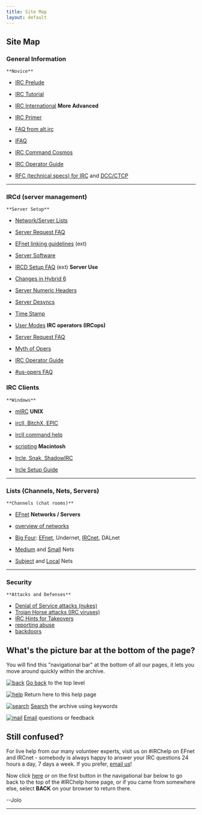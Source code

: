 ```yaml
---
title: Site Map
layout: default
---
```


## Site Map

### General Information

    **Novice**

  * [IRC Prelude](/irchelp/new2irc.html)
  * [IRC Tutorial](/irchelp/irctutorial.html)
  * [IRC International](/irchelp/misc/foreign.html)     **More Advanced**

  * [IRC Primer](/irchelp/ircprimer.html)
  * [FAQ from alt.irc](/irchelp/faq.html)
  * [IFAQ](/irchelp/ifaq.html)
  * [IRC Command Cosmos](/irchelp/misc/ccosmos.html)
  * [IRC Operator Guide](/irchelp/ircd/ircopguide.html)
  * [RFC (technical specs) for IRC](/irchelp/rfc/) and [DCC/CTCP](/irchelp/rfc/ctcpspec.html)

* * *

### IRCd (server management)

    **Server Setup**

  * [Network/Server Lists](/irchelp/networks/)
  * [Server Request FAQ](/irchelp/ircd/server-request.html)
  * [EFnet linking guidelines](ftp://ftp.blackened.com/pub/irc/new-server-guidelines) (ext)
  * [Server Software](/irchelp/ircd/)
  * [IRCD Setup FAQ](http://www.alleged.com/faq/) (ext)      **Server Use**

  * [Changes in Hybrid 6](hybrid6.html)
  * [Server Numeric Headers](/irchelp/ircd/numerics.html)
  * [Server Desyncs](/irchelp/ircd/desync.html)
  * [Time Stamp](/irchelp/ircd/ircserv.html)
  * [User Modes](/irchelp/misc/umodes.html)     **IRC operators (IRCops)**

  * [Server Request FAQ](/irchelp/ircd/server-request.html)
  * [Myth of Opers](/irchelp/ircd/opermyth.html)
  * [IRC Operator Guide](/irchelp/ircd/ircopguide.html)
  * [#us-opers FAQ](/irchelp/ircd/usfaq.html)

### IRC Clients

    **Windows**

  * [mIRC](/irchelp/mirc/)     **UNIX**

  * [ircII, BitchX, EPIC](/irchelp/ircii/)
  * [ircII command help](/irchelp/ircii/commands/)
  * [scripting](/irchelp/script/)     **Macintosh**

  * [Ircle, Snak, ShadowIRC](/irchelp/mac/)
  * [Ircle Setup Guide](/irchelp/mac/ircle_setup.html)

* * *

### Lists (Channels, Nets, Servers)

    **Channels (chat rooms)**

  * [EFnet](/irchelp/chanlist/)     **Networks / Servers**

  * [overview of networks](/irchelp/networks/servers/)
  * [Big Four](/irchelp/networks/nets/big4.html):
[EFnet](/irchelp/networks/servers/efnet.html), Undernet,
[IRCnet](/irchelp/networks/servers/ircnet.html), DALnet

  * [Medium](/irchelp/networks/nets/medium.html) and [Small](/irchelp/networks/nets/small.html) Nets
  * [Subject](/irchelp/networks/nets/subject.html) and [Local](/irchelp/networks/nets/local.html) Nets

* * *

### Security

    **Attacks and Defenses**

  * [Denial of Service attacks (nukes)](/irchelp/nuke/)
  * [Trojan Horse attacks (IRC viruses)](/irchelp/security/trojan.html)
  * [IRC Hints for Takeovers](/irchelp/misc/hints.html)
  * [reporting abuse](/irchelp/misc/irclog.html)
  * [backdoors](/irchelp/security/irc-backdoor.txt)

## What's the picture bar at the bottom of the page?

You will find this "navigational bar" at the bottom of all our pages, it lets
you move around quickly within the archive.

[![back](/irchelp/Pix/ihback.gif)](/irchelp/) [Go back](/irchelp/) to the top
level

[![help](/irchelp/Pix/ihhelp.gif)](/irchelp/help.html) Return here to this
help page

[![search](/irchelp/Pix/ihsearch.gif)](/irchelp/search_engine.cgi)
[Search](/irchelp/search_engine.cgi) the archive using keywords

[![mail](/irchelp/Pix/ihmail.gif)](/irchelp/mail.cgi) [Email](mail.cgi)
questions or feedback

## Still confused?

For live help from our many volunteer experts, visit us on #IRChelp on EFnet
and IRCnet - somebody is always happy to answer your IRC questions 24 hours a
day, 7 days a week. If you prefer, [email us](/irchelp/mail.cgi)!

Now click [here](/irchelp/) or on the first button in the navigational bar
below to go back to the top of the #IRChelp home page, or if you came from
somewhere else, select **BACK** on your browser to return there.

--Jolo

* * *
